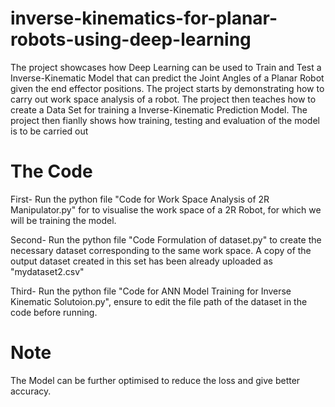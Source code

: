 # inverse-kinematics-for-planar-robots-using-deep-learning
The project showcases how Deep Learning can be used to Train and Test a Inverse-Kinematic Model that can predict the Joint Angles of a Planar Robot given the end effector positions.
The project starts by demonstrating how to carry out work space analysis of a robot.
The project then teaches how to create a Data Set for training a Inverse-Kinematic Prediction Model.
The project then fianlly shows how training, testing and evaluation of the model is to be carried out

# The Code
First- Run the python file "Code for Work Space Analysis of 2R Manipulator.py" for to visualise the work space of a 2R Robot, for which we will be training the model.

Second- Run the python file "Code Formulation of dataset.py" to create the necessary dataset corresponding to the same work space. A copy of the output dataset created in this set has been already uploaded as "mydataset2.csv"

Third- Run the python file "Code for ANN Model Training for Inverse Kinematic Solutoion.py", ensure to edit the file path of the dataset in the code before running.

# Note
The Model can be further optimised to reduce the loss and give better accuracy.
